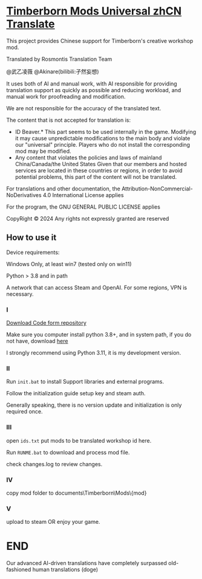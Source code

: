 # [Timberborn Mods Universal zhCN Translate](https://steamcommunity.com/sharedfiles/filedetails/?id=3346918947)

This project provides Chinese support for Timberborn's creative workshop mod.

Translated by Rosmontis Translation Team

@武乙凌薇 @Akinare(bilibili:孑然妄想)

It uses both of AI and manual work, with AI responsible for providing translation support as quickly as possible and reducing workload, and manual work for proofreading and modification.

We are not responsible for the accuracy of the translated text.

The content that is not accepted for translation is:

 - ID Beaver.* This part seems to be used internally in the game. Modifying it may cause unpredictable modifications to the main body and violate our "universal" principle. Players who do not install the corresponding mod may be modified.
 - Any content that violates the policies and laws of mainland China/Canada/the United States Given that our members and hosted services are located in these countries or regions, in order to avoid potential problems, this part of the content will not be translated.

For translations and other documentation, the Attribution-NonCommercial-NoDerivatives 4.0 International License applies

For the program, the GNU GENERAL PUBLIC LICENSE applies

CopyRight © 2024 Any rights not expressly granted are reserved

## How to use it

Device requirements:

Windows Only, at least win7 (tested only on win11)

Python > 3.8 and in path

A network that can access Steam and OpenAI. For some regions, VPN is necessary.

### I

[Download Code form repository](https://github.com/wuyilingwei/Timberborn_Mods_Universal_cnZH_Translate/archive/refs/heads/main.zip)

Make sure you computer install python 3.8+, and in system path, if you do not have, download [here](https://www.python.org/downloads/)

I strongly recommend using Python 3.11, it is my development version.

### II

Run `init.bat` to install Support libraries and external programs.

Follow the initialization guide setup key and steam auth.

Generally speaking, there is no version update and initialization is only required once.

### III

open `ids.txt` put mods to be translated workshop id here.

Run `RUNME.bat` to download and process mod file.

check changes.log to review changes.

### IV

copy mod folder to documents\Timberborn\Mods\\{mod}

### V

upload to steam OR enjoy your game.

# END

Our advanced AI-driven translations have completely surpassed old-fashioned human translations (doge)
